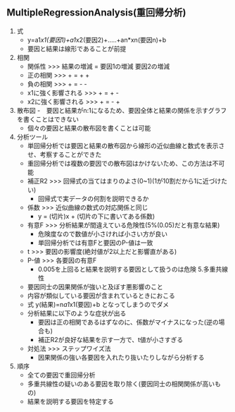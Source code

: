 ## MultipleRegressionAnalysis(重回帰分析)
1. 式
	- y=a1*x1(要因1)+a1*x2(要因2)+.....+an*xn(要因n)+b
	- 要因と結果は線形であることが前提
2. 相関
	- 関係性 >>> 結果の増減 = 要因1の増減 要因2の増減
	- 正の相関 >>> + = + +
	- 負の相関 >>> + = - -
	- x1に強く影響される >>> + = + -
	- x2に強く影響される >>> + = - +
3. 散布図
	-　要因と結果がn:1になるため、要因全体と結果の関係を示すグラフを書くことはできない
	- 個々の要因と結果の散布図を書くことは可能
4. 分析ツール
	- 単回帰分析では要因と結果の散布図から線形の近似曲線と数式を表示させ、考察することができた
	- 重回帰分析では複数の要因での散布図はかけないため、この方法は不可能
	- 補正R2 >>> 回帰式の当てはまりのよさ(0~1)(1が10割だから1に近づけたい)
		- 回帰式で実データの何割を説明できるか
	- 係数 >>> 近似曲線の数式の対応関係と同じ
		- y = (切片)x + (切片の下に書いてある係数)
	- 有意F >>> 分析結果が間違えている危険性(5%(0.05)だと有意な結果)
		- 危険度なので数値が小さければ小さい方が良い
		- 単回帰分析では有意Fと要因のP-値は一致
	- t >>> 要因の影響度(絶対値が2以上だと影響直がある)
	- P-値 >>> 各要因の有意F
		- 0.005を上回ると結果を説明する要因として扱うのは危険
5.多重共線性
	- 要因同士の因果関係が強いと及ぼす悪影響のこと
	- 内容が類似している要因が含まれているときにおこる
	- 式 y(結果)=n*a1*x1(要因)+b となってしまうのでダメ
	- 分析結果に以下のような症状が出る
		- 要因は正の相関であるはずなのに、係数がマイナスになった(逆の場合も)
		- 補正R2が良好な結果を示す一方で、t値が小さすぎる
	- 対処法 >>> ステップワイズ法
		- 因果関係の強い各要因を入れたり抜いたりしながら分析する
6. 順序
	- 全ての要因で重回帰分析
	- 多重共線性の疑いのある要因を取り除く(要因同士の相関関係が高いもの)
	- 結果を説明する要因を特定する
